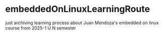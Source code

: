 # embeddedOnLinuxLearningRoute
just archiving learning process about Juan Mendoza's embedded on linux course from 2025-1 U N semester 
